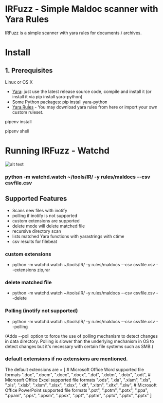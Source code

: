 # IRFuzz - Simple Maldoc scanner with Yara Rules

IRFuzz is a simple scanner with yara rules for documents / archives.

# Install

## 1. Prerequisites

Linux or OS X
- [Yara](https://github.com/VirusTotal/yara/): just use the latest release source code, compile and install it (or install it via pip install yara-python)
- Some Python packages: pip install yara-python 
- [Yara Rules](https://github.com/Yara-Rules/rules) - You may download yara rules from here or import your own custom ruleset. 

pipenv install

pipenv shell

# Running IRFuzz - Watchd

![alt text](https://github.com/oxiqa/IRFuzz/raw/master/scanner.PNG)

### python -m watchd.watch ~/tools/IR/ -y rules/maldocs --csv csvfile.csv

## Supported Features

- Scans new files with inotify
- polling if inotify is not supported
- custom extensions are supported
- delete mode will delete matched file
- recursive directory scan
- lists matched Yara functions with yarastrings with ctime
- csv results for filebeat 

### custom extensions

-  python -m watchd.watch ~/tools/IR/ -y rules/maldocs --csv csvfile.csv --extensions zip,rar

### delete matched file 

- python -m watchd.watch ~/tools/IR/ -y rules/maldocs --csv csvfile.csv --delete

### Polling (inotify not supported)

- python -m watchd.watch ~/tools/IR/ -y rules/maldocs --csv csvfile.csv --polling 

(Adds --poll option to force the use of polling mechanism to detect changes in data directory. Polling is slower than the underlying mechanism in OS to detect changes but it's necessary with certain file systems such as SMB.)

### default extensions if no extensions are mentioned.

The default extensions are  = [
            # Microsoft Office Word supported file formats
            ".doc", ".docm", ".docx", ".docx", ".dot", ".dotm", ".dotx", ".odt",
            # Microsoft Office Excel supported file formats
            ".ods", ".xla", ".xlam", ".xls", ".xls", ".xlsb", ".xlsm", ".xlsx", ".xlsx", ".xlt", ".xltm", ".xltx", ".xlw",
            # Microsoft Office PowerPoint supported file formats
            ".pot", ".potm", ".potx", ".ppa", ".ppam", ".pps", ".ppsm", ".ppsx", ".ppt", ".pptm", ".pptx", ".pptx", ".pptx"
            ]
            





